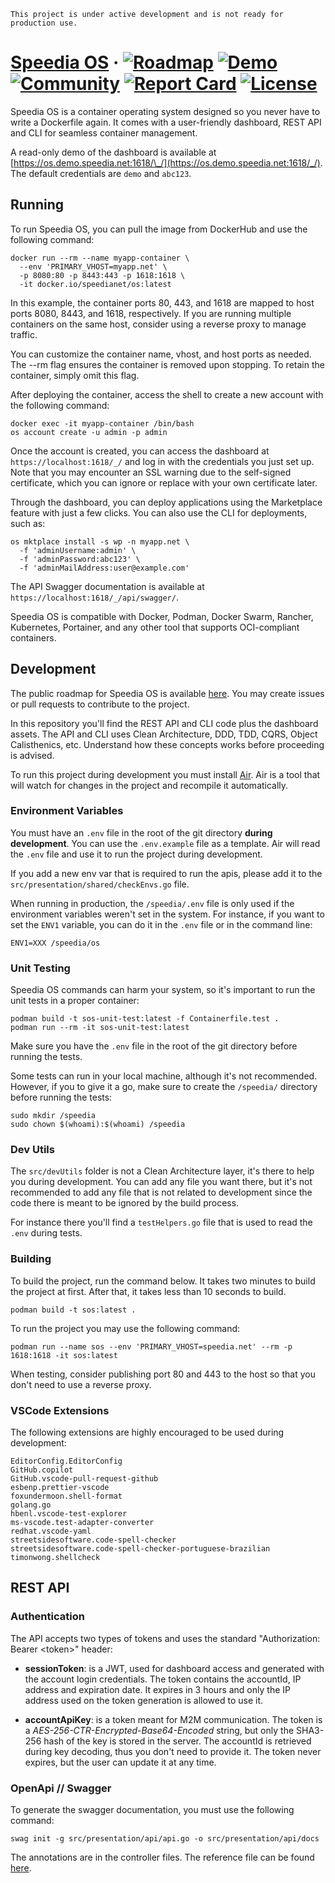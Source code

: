```
This project is under active development and is not ready for production use.
```

# [Speedia OS](https://speedia.net/os/) &middot; [![Roadmap](https://img.shields.io/badge/roadmap-014737)](https://github.com/orgs/speedianet/projects/1) [![Demo](https://img.shields.io/badge/read--only_demo-233876)](https://os.demo.speedia.net:1618/_/) [![Community](https://img.shields.io/badge/community-751A3D)](https://github.com/orgs/speedianet/discussions) [![Report Card](https://img.shields.io/badge/go%20report-A%2B-brightgreen)](https://goreportcard.com/report/github.com/speedianet/os) [![License](https://img.shields.io/badge/license-EPL-blue.svg)](https://github.com/speedianet/os/blob/main/LICENSE.md)

Speedia OS is a container operating system designed so you never have to write a Dockerfile again. It comes with a user-friendly dashboard, REST API and CLI for seamless container management.

A read-only demo of the dashboard is available at [https://os.demo.speedia.net:1618/\_/](https://os.demo.speedia.net:1618/_/). The default credentials are `demo` and `abc123`.

## Running

To run Speedia OS, you can pull the image from DockerHub and use the following command:

```
docker run --rm --name myapp-container \
  --env 'PRIMARY_VHOST=myapp.net' \
  -p 8080:80 -p 8443:443 -p 1618:1618 \
  -it docker.io/speedianet/os:latest
```

In this example, the container ports 80, 443, and 1618 are mapped to host ports 8080, 8443, and 1618, respectively. If you are running multiple containers on the same host, consider using a reverse proxy to manage traffic.

You can customize the container name, vhost, and host ports as needed. The --rm flag ensures the container is removed upon stopping. To retain the container, simply omit this flag.

After deploying the container, access the shell to create a new account with the following command:

```
docker exec -it myapp-container /bin/bash
os account create -u admin -p admin
```

Once the account is created, you can access the dashboard at `https://localhost:1618/_/` and log in with the credentials you just set up. Note that you may encounter an SSL warning due to the self-signed certificate, which you can ignore or replace with your own certificate later.

Through the dashboard, you can deploy applications using the Marketplace feature with just a few clicks. You can also use the CLI for deployments, such as:

```
os mktplace install -s wp -n myapp.net \
  -f 'adminUsername:admin' \
  -f 'adminPassword:abc123' \
  -f 'adminMailAddress:user@example.com'
```

The API Swagger documentation is available at `https://localhost:1618/_/api/swagger/`.

Speedia OS is compatible with Docker, Podman, Docker Swarm, Rancher, Kubernetes, Portainer, and any other tool that supports OCI-compliant containers.

## Development

The public roadmap for Speedia OS is available [here](https://github.com/orgs/speedianet/projects/1). You may create issues or pull requests to contribute to the project.

In this repository you'll find the REST API and CLI code plus the dashboard assets. The API and CLI uses Clean Architecture, DDD, TDD, CQRS, Object Calisthenics, etc. Understand how these concepts works before proceeding is advised.

To run this project during development you must install [Air](https://github.com/cosmtrek/air). Air is a tool that will watch for changes in the project and recompile it automatically.

### Environment Variables

You must have an `.env` file in the root of the git directory **during development**. You can use the `.env.example` file as a template. Air will read the `.env` file and use it to run the project during development.

If you add a new env var that is required to run the apis, please add it to the `src/presentation/shared/checkEnvs.go` file.

When running in production, the `/speedia/.env` file is only used if the environment variables weren't set in the system. For instance, if you want to set the `ENV1` variable, you can do it in the `.env` file or in the command line:

```
ENV1=XXX /speedia/os
```

### Unit Testing

Speedia OS commands can harm your system, so it's important to run the unit tests in a proper container:

```
podman build -t sos-unit-test:latest -f Containerfile.test .
podman run --rm -it sos-unit-test:latest
```

Make sure you have the `.env` file in the root of the git directory before running the tests.

Some tests can run in your local machine, although it's not recommended. However, if you to give it a go, make sure to create the `/speedia/` directory before running the tests:

```
sudo mkdir /speedia
sudo chown $(whoami):$(whoami) /speedia
```

### Dev Utils

The `src/devUtils` folder is not a Clean Architecture layer, it's there to help you during development. You can add any file you want there, but it's not recommended to add any file that is not related to development since the code there is meant to be ignored by the build process.

For instance there you'll find a `testHelpers.go` file that is used to read the `.env` during tests.

### Building

To build the project, run the command below. It takes two minutes to build the project at first. After that, it takes less than 10 seconds to build.

```
podman build -t sos:latest .
```

To run the project you may use the following command:

```
podman run --name sos --env 'PRIMARY_VHOST=speedia.net' --rm -p 1618:1618 -it sos:latest
```

When testing, consider publishing port 80 and 443 to the host so that you don't need to use a reverse proxy.

### VSCode Extensions

The following extensions are highly encouraged to be used during development:

```
EditorConfig.EditorConfig
GitHub.copilot
GitHub.vscode-pull-request-github
esbenp.prettier-vscode
foxundermoon.shell-format
golang.go
hbenl.vscode-test-explorer
ms-vscode.test-adapter-converter
redhat.vscode-yaml
streetsidesoftware.code-spell-checker
streetsidesoftware.code-spell-checker-portuguese-brazilian
timonwong.shellcheck
```

## REST API

### Authentication

The API accepts two types of tokens and uses the standard "Authorization: Bearer \<token\>" header:

- **sessionToken**: is a JWT, used for dashboard access and generated with the account login credentials. The token contains the accountId, IP address and expiration date. It expires in 3 hours and only the IP address used on the token generation is allowed to use it.

- **accountApiKey**: is a token meant for M2M communication. The token is a _AES-256-CTR-Encrypted-Base64-Encoded_ string, but only the SHA3-256 hash of the key is stored in the server. The accountId is retrieved during key decoding, thus you don't need to provide it. The token never expires, but the user can update it at any time.

### OpenApi // Swagger

To generate the swagger documentation, you must use the following command:

```
swag init -g src/presentation/api/api.go -o src/presentation/api/docs
```

The annotations are in the controller files. The reference file can be found [here](https://github.com/swaggo/swag#attribute).
